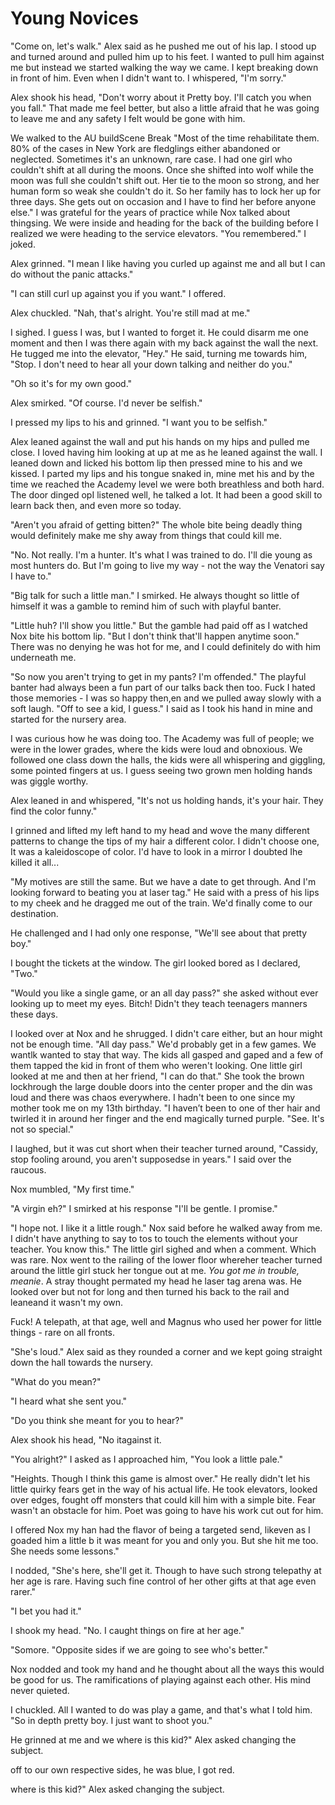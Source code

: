 #  Young Novices

"Come on, let's walk." Alex said as he pushed me out of his lap. I stood up and
turned around and pulled him up to his feet. I wanted to pull him against me but
instead we started walking the way we came. I kept breaking down in front of
him. Even when I didn't want to. I whispered, "I'm sorry."

Alex shook his head, "Don't worry about it Pretty boy. I'll catch you when you
fall." That made me feel better, but also a little afraid that he was going to
leave me and any safety I felt would be gone with him.

We walked to the AU buildScene Break
 "Most of the time rehabilitate them. 80% of the cases in New York are fledglings either abandoned or neglected. Sometimes it's an unknown, rare case. I had one
girl who couldn't shift at all during the moons. Once she shifted into wolf
while the moon was full she couldn't shift out. Her tie to the moon so strong,
and her human form so weak she couldn't do it. So her family has to lock her up
for three days. She gets out on occasion and I have to find her before anyone
else." I was grateful for the years of practice while Nox talked about thingsing. We were inside and heading for the back of the
building before I realized we were heading to the service elevators. "You
remembered." I joked.

Alex grinned. "I mean I like having you curled up against me and all but I can
do without the panic attacks."

"I can still curl up against you if you want." I offered.

Alex chuckled. "Nah, that's alright. You're still mad at me."

I sighed. I guess I was, but I wanted to forget it. He could disarm me one
moment and then I was there again with my back against the wall the next. He
tugged me into the elevator, "Hey." He said, turning me towards him, "Stop. I
don't need to hear all your down talking and neither do you."

"Oh so it's for my own good."

Alex smirked. "Of course. I'd never be selfish."

I pressed my lips to his and grinned. "I want you to be selfish."

Alex leaned against the wall and put his hands on my hips and pulled me close. I
loved having him looking at up at me as he leaned against the wall. I leaned
down and licked his bottom lip then pressed mine to his and we kissed. I parted
my lips and his tongue snaked in, mine met his and by the time we reached the
Academy level we were both breathless and both hard. The door dinged opI
listened well, he talked a lot. It had been a good skill to learn back then, and
even more so today.

"Aren't you afraid of getting bitten?" The whole bite being deadly thing would
definitely make me shy away from things that could kill me.

"No. Not really. I'm a hunter. It's what I was trained to do. I'll die young as
most hunters do. But I'm going to live my way - not the way the Venatori say I
have to."

"Big talk for such a little man." I smirked. He always thought so little of
himself it was a gamble to remind him of such with playful banter.

"Little huh? I'll show you little." But the gamble had paid off as I watched Nox
bite his bottom lip. "But I don't think that'll happen anytime soon." There was
no denying he was hot for me, and I could definitely do with him underneath me.

"So now you aren't trying to get in my pants? I'm offended." The playful banter
had always been a fun part of our talks back then too. Fuck I hated those
memories - I was so happy then,en and we
pulled away slowly with a soft laugh. "Off to see a kid, I guess." I said as I
took his hand in mine and started for the nursery area.

I was curious how he was doing too. The Academy was full of people; we were in
the lower grades, where the kids were loud and obnoxious. We followed one class
down the halls, the kids were all whispering and giggling, some pointed fingers
at us. I guess seeing two grown men holding hands was giggle worthy.

Alex leaned in and whispered, "It's not us holding hands, it's your hair. They
find the color funny."

I grinned and lifted my left hand to my head and wove the many different
patterns to change the tips of my hair a different color. I didn't choose one,
It was a kaleidoscope of color. I'd have to look in a mirror I doubted Ihe killed it all...

"My motives are still the same. But we have a date to get through. And I'm
looking forward to beating you at laser tag." He said with a press of his lips
to my cheek and he dragged me out of the train. We'd finally come to our
destination.

He challenged and I had only one response, "We'll see about that pretty boy."

I bought the tickets at the window. The girl looked bored as I declared, "Two."

"Would you like a single game, or an all day pass?" she asked without ever
looking up to meet my eyes. Bitch! Didn't they teach teenagers manners these
days.

I looked over at Nox and he shrugged. I didn't care either, but an hour might
not be enough time. "All day pass." We'd probably get in a few games. We wantlk wanted
to stay that way. The kids all gasped and gaped and a few of them tapped the kid
in front of them who weren't looking. One little girl looked at me and then at
her friend, "I can do that." She took the brown lockhrough the large double doors into the center proper and the din was loud and
there was chaos everywhere. I hadn't been to one since my mother took me on my
13th birthday. "I haven’t been to one of ther hair and twirled it
in around her finger and the end magically turned purple. "See. It's not so
special."

I laughed, but it was cut short when their teacher turned around, "Cassidy, stop
fooling around, you aren't supposedse in years." I said over the
raucous.

Nox mumbled, "My first time."

"A virgin eh?" I smirked at his response "I'll be gentle. I promise."

"I hope not. I like it a little rough." Nox said before he walked away from me.
I didn't have anything to say to tos to touch the elements without your teacher.
You know this." The little girl sighed and when a comment. Which was rare. Nox went to the
railing of the lower floor whereher teacher turned around the
little girl stuck her tongue out at me. *You got me in trouble, meanie*. A stray
thought permated my head he laser tag arena was. He looked over but not
for long and then turned his back to the rail and leaneand it wasn't my own.

Fuck! A telepath, at that age, well and Magnus who used her power for little
things - rare on all fronts.

"She's loud." Alex said as they rounded a corner and we kept going straight down
the hall towards the nursery.

"What do you mean?"

"I heard what she sent you."

"Do you think she meant for you to hear?"

Alex shook his head, "No itagainst it.

"You alright?" I asked as I approached him, "You look a little pale."

"Heights. Though I think this game is almost over." He really didn't let his
little quirky fears get in the way of his actual life. He took elevators, looked
over edges, fought off monsters that could kill him with a simple bite. Fear
wasn't an obstacle for him. Poet was going to have his work cut out for him.

I offered Nox my han had the flavor of being a targeted send, likeven as I goaded him a little b it was
meant for you and only you. But she hit me too. She needs some lessons."

I nodded, "She's here, she'll get it. Though to have such strong telepathy at
her age is rare. Having such fine control of her other gifts at that age even
rarer."

"I bet you had it."

I shook my head. "No. I caught things on fire at her age."

"Somore. "Opposite sides if
we are going to see who's better."

Nox nodded and took my hand and he thought about all the ways this would be good
for us. The ramifications of playing against each other. His mind never quieted.

I chuckled. All I wanted to do was play a game, and that's what I told him. "So
in depth pretty boy. I just want to shoot you."

He grinned at me and we where is this kid?" Alex asked changing the subject.
off to our own respective sides, he was blue, I got
red.

 where is this kid?" Alex asked changing the subject.

<!--stackedit_data:
eyJoaXN0b3J5IjpbNTU1NTgyNTUxLDg5MzUzMzc4N119
-->